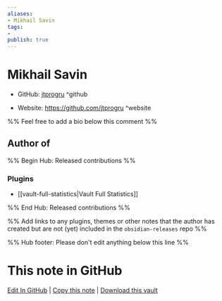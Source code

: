 ```yaml
---
aliases:
- Mikhail Savin
tags:
- 
publish: true
---
```


# Mikhail Savin

- GitHub: [jtprogru](https://github.com/jtprogru/) ^github
<!-- - Discord: `@` ^discord-->
- Website: <https://github.com/jtprogru> ^website
<!-- - [[Publish sites|Publish site]]: <https://> ^publish-->

%% Feel free to add a bio below this comment %%


## Author of

%% Begin Hub: Released contributions %%
### Plugins
- [[vault-full-statistics|Vault Full Statistics]]

%% End Hub: Released contributions %%

%% Add links to any plugins, themes or other notes that the author has created but are not (yet) included in the `obsidian-releases` repo %%

<!--
### Unlisted plugins
-->

<!--
### Others
-->

<!--
## Sponsor this author
-->

<!-- - [[GitHub sponsors]]: [Sponsor @jtprogru on GitHub Sponsors](https://github.com/sponsors/jtprogru) ^github-sponsor-->
<!-- - [[Buy me a coffee]]: <https://> ^buy-me-a-coffee-->
<!-- - [[PayPal]]: <https://> ^paypal-->
<!-- - [[Patreon]]: <https://> ^patreon-->

<!--
## Follow this author
-->

<!-- - [[YouTube Channels|On YouTube]]: <https://> ^youtube-->
<!-- - Twitter: <https://> ^twitter-->
<!-- - ... -->

%% Hub footer: Please don't edit anything below this line %%

# This note in GitHub

<span class="git-footer">[Edit In GitHub](https://github.dev/obsidian-community/obsidian-hub/blob/main/01%20-%20Community/People/jtprogru.md "git-hub-edit-note") | [Copy this note](https://raw.githubusercontent.com/obsidian-community/obsidian-hub/main/01%20-%20Community/People/jtprogru.md "git-hub-copy-note") | [Download this vault](https://github.com/obsidian-community/obsidian-hub/archive/refs/heads/main.zip "git-hub-download-vault") </span>
